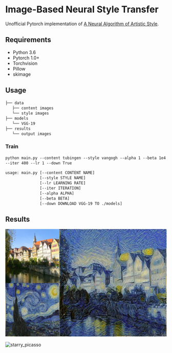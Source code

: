 # Image-Based Neural Style Transfer

Unofficial Pytorch implementation of [A Neural Algorithm of Artistic Style](https://arxiv.org/abs/1508.06576).

## Requirements

- Python 3.6
- Pytorch 1.0+
- Torchvision
- Pillow
- skimage

## Usage

```
├── data
   ├── content images
   └── style images
├── models
   └── VGG-19
├── results
   └── output images
```

### Train

```
python main.py --content tubingen --style vangogh --alpha 1 --beta 1e4 --iter 400 --lr 1 --down True
```

```
usage: main.py [--content CONTENT NAME] 
               [--style STYLE NAME]
               [--lr LEARNING RATE] 
               [--iter ITERATION] 
               [--alpha ALPHA] 
               [--beta BETA] 
               [--down DOWNLOAD VGG-19 TO ./models]
```

## Results

![starry_vangogh](./assets/starry_vangogh.png)

![starry_picasso](./assets/starry_picasso.png)

